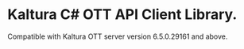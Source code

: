 # Kaltura C# OTT API Client Library.
Compatible with Kaltura OTT server version 6.5.0.29161 and above.
